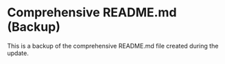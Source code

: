 # Comprehensive README.md (Backup)

This is a backup of the comprehensive README.md file created during the update.